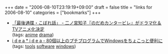 +++
date = "2006-08-10T23:19:19+09:00"
draft = false
title = "links for 2006-08-10"
categories = ["bookmarks"]
+++

<ul>
	<li>
		<div><a href="http://d.hatena.ne.jp/oroshi/20060809/p1">「最後通牒・こぼれ話」 - 二ノ宮知子『のだめカンタービレ』がドラマ化＆TVアニメ化決定</a></div>
		<div>(tags: <a href="http://del.icio.us/nobu666/anime">anime</a> <a href="http://del.icio.us/nobu666/drama">drama</a>)</div>
	</li>
	<li>
		<div><a href="http://www.ideaxidea.com/archives/2006/08/80windows.html">i d e a * i d e a - 80個以上のプチプログラムでWindowsをちょこっと便利に</a></div>
		<div>(tags: <a href="http://del.icio.us/nobu666/tools">tools</a> <a href="http://del.icio.us/nobu666/software">software</a> <a href="http://del.icio.us/nobu666/windows">windows</a>)</div>
	</li>
</ul>
